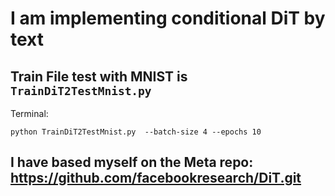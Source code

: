 # I am implementing conditional DiT by text

## Train File test with MNIST is ``` TrainDiT2TestMnist.py ```

Terminal:  
``` 
python TrainDiT2TestMnist.py  --batch-size 4 --epochs 10
```


## I have based myself on the Meta repo: https://github.com/facebookresearch/DiT.git
